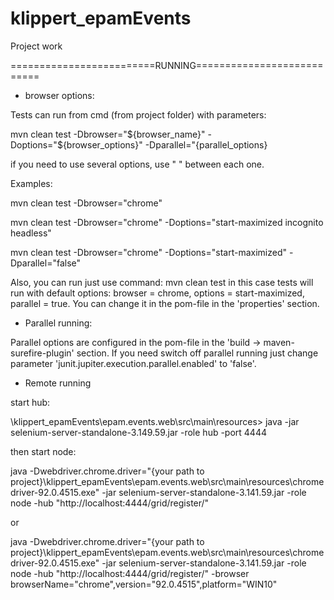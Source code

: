 # klippert_epamEvents
Project work

=========================RUNNING===========================

* browser options:

Tests can run from cmd (from project folder) with parameters:

mvn clean test -Dbrowser="${browser_name}" -Doptions="${browser_options}" -Dparallel="{parallel_options}

if you need to use several options, use " " between each one.

Examples:

mvn clean test -Dbrowser="chrome"

mvn clean test -Dbrowser="chrome" -Doptions="start-maximized incognito headless"

mvn clean test -Dbrowser="chrome" -Doptions="start-maximized" -Dparallel="false"

Also, you can run just use command: mvn clean test
in this case tests will run with default options: 
browser = chrome, options = start-maximized, parallel = true.
You can change it in the pom-file in the 'properties' section.

* Parallel running:

Parallel options are configured in the pom-file in the 'build -> maven-surefire-plugin' section.
If you need switch off parallel running just change parameter 'junit.jupiter.execution.parallel.enabled' to 'false'. 
 

* Remote running

start hub: 

\\klippert_epamEvents\epam.events.web\src\main\resources> java -jar selenium-server-standalone-3.149.59.jar -role hub -port 4444

then start node:

java -Dwebdriver.chrome.driver="{your path to project}\klippert_epamEvents\epam.events.web\src\main\resources\chromedriver-92.0.4515.exe" -jar selenium-server-standalone-3.141.59.jar -role node -hub "http://localhost:4444/grid/register/"

or

java -Dwebdriver.chrome.driver="{your path to project}\klippert_epamEvents\epam.events.web\src\main\resources\chromedriver-92.0.4515.exe" -jar selenium-server-standalone-3.141.59.jar -role node -hub "http://localhost:4444/grid/register/" -browser browserName="chrome",version="92.0.4515",platform="WIN10"